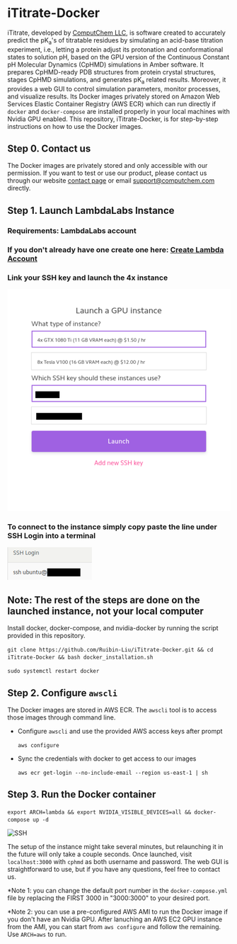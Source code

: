 # iTitrate-Docker

iTitrate, developed by [ComputChem LLC](https://www.computchem.com/), is software created to accurately predict the pK<sub>a</sub>'s of titratable residues by simulating an acid-base titration experiment, i.e., letting a protein adjust its protonation and conformational states to solution pH, based on the GPU version of the Continuous Constant pH Molecular Dynamics (CpHMD) simulations in Amber software. It prepares CpHMD-ready PDB structures from protein crystal structures, stages CpHMD simulations, and generates pK<sub>a</sub> related results. Moreover, it provides a web GUI to control simulation parameters, monitor processes, and visualize results. Its Docker images privately stored on Amazon Web Services Elastic Container Registry (AWS ECR) which can run directly if `docker` and `docker-compose` are installed properly in your local machines with Nvidia GPU enabled. This repository, iTitrate-Docker, is for step-by-step instructions on how to use the Docker images.

## Step 0. Contact us

The Docker images are privately stored and only accessible with our permission. If you want to test or use our product, please contact us through our website [contact page](https://www.computchem.com/contact) or email support@computchem.com directly.

## Step 1. Launch LambdaLabs Instance

### Requirements: LambdaLabs account

### If you don't already have one create one here: [Create Lambda Account](https://lambdalabs.com/cloud/entrance)

### Link your SSH key and launch the 4x instance

![Launch Instance](/README_IMAGES/Launch_Instance.png)

### To connect to the instance simply copy paste the line under SSH Login into a terminal

![SSH](/README_IMAGES/SSH.png)

## Note: The rest of the steps are done on the launched instance, not your local computer

Install docker, docker-compose, and nvidia-docker by running the script provided in this repository.
  
  ```git clone https://github.com/Ruibin-Liu/iTitrate-Docker.git && cd iTitrate-Docker && bash docker_installation.sh```
  
  ```sudo systemctl restart docker```

## Step 2. Configure `awscli`

The Docker images are stored in AWS ECR. The `awscli` tool is to access those images through command line.

- Configure `awscli` and use the provided AWS access keys after prompt

  ```aws configure```

- Sync the credentials with docker to get access to our images

  ```aws ecr get-login --no-include-email --region us-east-1 | sh```

## Step 3. Run the Docker container

  ```export ARCH=lambda && export NVIDIA_VISIBLE_DEVICES=all && docker-compose up -d```

![SSH](/README_IMAGES/done.png)

The setup of the instance might take several minutes, but relaunching it in the future will only take a couple seconds. Once launched, visit `localhost:3000` with `cphmd` as both username and password. The web GUI is straightforward to use, but if you have any questions, feel free to contact us.  

*Note 1: you can change the default port number in the `docker-compose.yml` file by replacing the FIRST 3000 in "3000:3000" to your desired port.

*Note 2: you can use a pre-configured AWS AMI to run the Docker image if you don't have an Nvidia GPU. After lanuching an AWS EC2 GPU instance from the AMI, you can start from `aws configure` and follow the remaining. Use `ARCH=aws` to run.
